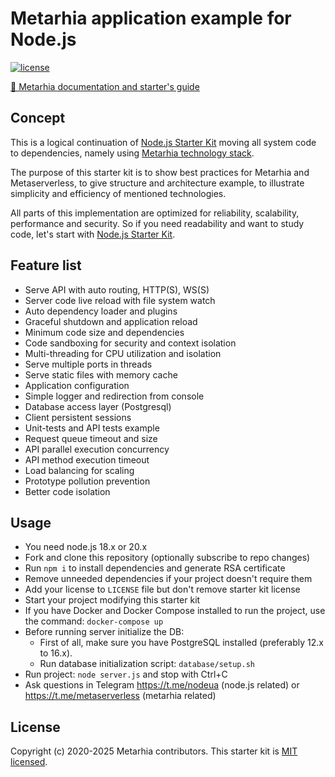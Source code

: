 # Metarhia application example for Node.js

[![license](https://img.shields.io/badge/license-MIT-blue.svg)](https://github.com/metarhia/Example/blob/master/LICENSE)

[🚀 Metarhia documentation and starter's guide](https://github.com/metarhia/Docs)

## Concept

This is a logical continuation of
[Node.js Starter Kit](https://github.com/HowProgrammingWorks/NodejsStarterKit)
moving all system code to dependencies, namely using
[Metarhia technology stack](https://github.com/metarhia).

<!--
You can begin development from this starter kit but having in mind future
production deployment and further moving application to
[Metaserverless cloud](https://github.com/Metaserverless) based on Metarhia
technology stack and Node.js.
-->

The purpose of this starter kit is to show best practices for Metarhia and
Metaserverless, to give structure and architecture example, to illustrate
simplicity and efficiency of mentioned technologies.

All parts of this implementation are optimized for reliability, scalability,
performance and security. So if you need readability and want to study code,
let's start with
[Node.js Starter Kit](https://github.com/HowProgrammingWorks/NodejsStarterKit).

## Feature list

- Serve API with auto routing, HTTP(S), WS(S)
- Server code live reload with file system watch
- Auto dependency loader and plugins
- Graceful shutdown and application reload
- Minimum code size and dependencies
- Code sandboxing for security and context isolation
- Multi-threading for CPU utilization and isolation
- Serve multiple ports in threads
- Serve static files with memory cache
- Application configuration
- Simple logger and redirection from console
- Database access layer (Postgresql)
- Client persistent sessions
- Unit-tests and API tests example
- Request queue timeout and size
- API parallel execution concurrency
- API method execution timeout
- Load balancing for scaling
- Prototype pollution prevention
- Better code isolation

## Usage

- You need node.js 18.x or 20.x
- Fork and clone this repository (optionally subscribe to repo changes)
- Run `npm i` to install dependencies and generate RSA certificate
- Remove unneeded dependencies if your project doesn't require them
- Add your license to `LICENSE` file but don't remove starter kit license
- Start your project modifying this starter kit
- If you have Docker and Docker Compose installed to run the project, use the command: `docker-compose up`
- Before running server initialize the DB:
  - First of all, make sure you have PostgreSQL installed (preferably 12.x to 16.x).
  - Run database initialization script: `database/setup.sh`
- Run project: `node server.js` and stop with Ctrl+C
- Ask questions in Telegram https://t.me/nodeua (node.js related) or
  https://t.me/metaserverless (metarhia related)

## License

Copyright (c) 2020-2025 Metarhia contributors.
This starter kit is [MIT licensed](./LICENSE).
